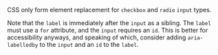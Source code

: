 CSS only form element replacement for `checkbox` and `radio` `input` types.

Note that the `label` is immediately after the `input` as a sibling. The `label` must use a `for` attribute, and the `input` requires an `id`. This is better for accessibility anyways, and speaking of which, consider adding `aria-labelledby` to the `input` and an `id` to the `label`.
